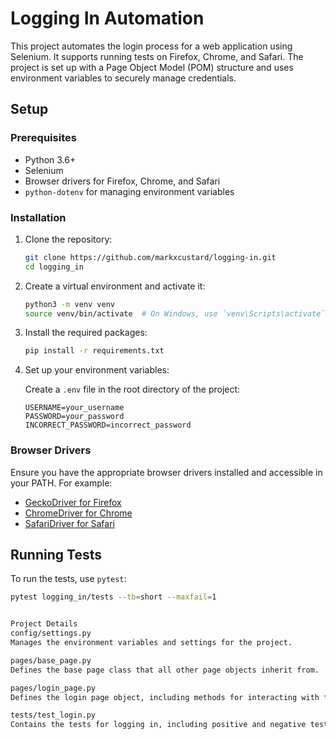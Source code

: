 # Logging In Automation

This project automates the login process for a web application using Selenium. It supports running tests on Firefox, Chrome, and Safari. The project is set up with a Page Object Model (POM) structure and uses environment variables to securely manage credentials.


## Setup

### Prerequisites

- Python 3.6+
- Selenium
- Browser drivers for Firefox, Chrome, and Safari
- `python-dotenv` for managing environment variables

### Installation

1. Clone the repository:

    ```bash
    git clone https://github.com/markxcustard/logging-in.git
    cd logging_in
    ```

2. Create a virtual environment and activate it:

    ```bash
    python3 -m venv venv
    source venv/bin/activate  # On Windows, use `venv\Scripts\activate`
    ```

3. Install the required packages:

    ```bash
    pip install -r requirements.txt
    ```

4. Set up your environment variables:

    Create a `.env` file in the root directory of the project:

    ```dotenv
    USERNAME=your_username
    PASSWORD=your_password
    INCORRECT_PASSWORD=incorrect_password
    ```

### Browser Drivers

Ensure you have the appropriate browser drivers installed and accessible in your PATH. For example:

- [GeckoDriver for Firefox](https://github.com/mozilla/geckodriver/releases)
- [ChromeDriver for Chrome](https://sites.google.com/a/chromium.org/chromedriver/downloads)
- [SafariDriver for Safari](https://developer.apple.com/documentation/webkit/testing_with_webdriver_in_safari)

## Running Tests

To run the tests, use `pytest`:

```bash
pytest logging_in/tests --tb=short --maxfail=1


Project Details
config/settings.py
Manages the environment variables and settings for the project.

pages/base_page.py
Defines the base page class that all other page objects inherit from.

pages/login_page.py
Defines the login page object, including methods for interacting with the login page.

tests/test_login.py
Contains the tests for logging in, including positive and negative test cases.
